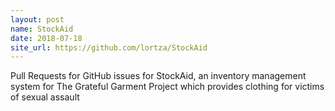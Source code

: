 ```yaml
---
layout: post
name: StockAid
date: 2018-07-18
site_url: https://github.com/lortza/StockAid
---
```

Pull Requests for GitHub issues for StockAid, an inventory management system for The Grateful Garment Project which provides clothing for victims of sexual assault
